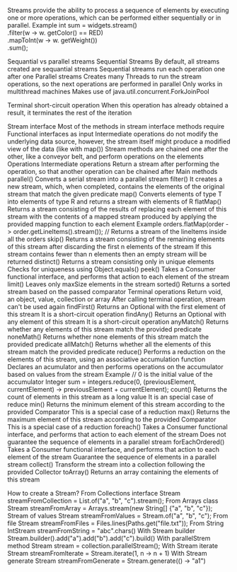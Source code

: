 Streams provide the ability to process a sequence of elements by executing one or more operations, 
  which can be performed either sequentially or in parallel. 
Example
    int sum = widgets.stream()                  
                .filter(w -> w. getColor() == RED)                  
                .mapToInt(w -> w. getWeight())                  
                .sum();

Sequantial vs parallel streams
  Sequential Streams
    By default, all streams created are sequantial streams
    Sequential streams run each operation one after one
  Parallel streams
    Creates many Threads to run the stream operations, 
      so the next operations are performed in parallel
    Only works in multithread machines
    Makes use of java.util.concurrent.ForkJoinPool

Terminal short-circuit operation
  When this operation has already obtained a result, it terminates the rest of the iteration  

Stream interface
  Most of the methods in stream interface methods require Functional interfaces as input
  Intermediate operations do not modify the underlying data source,
    however, the stream itself might produce a modified view of the data (like with map())
  Stream methods are chained one after the other, like a conveyor belt, 
    and perform operations on the elements
  Operations
    Intermediate operations
      Return a stream after performing the operation, so that another operation can be chained after
      Main methods
        parallel()
          Converts a serial stream into a parallel stream
        filter()
          It creates a new stream, which, when completed, contains the elements of the original stream that match the given predicate
        map()
          Converts elements of type T into elements of type R and returns a stream with elements of R
        flatMap()
          Returns a stream consisting of the results of replacing each element of this stream 
            with the contents of a mapped stream produced by applying the provided mapping function to each element
          Example
            orders.flatMap(order -> order.getLineItems().stream()); // Returns a stream of the lineItems inside all the orders
        skip()
          Returns a stream consisting of the remaining elements of this stream after discarding the first n elements of the stream
          If this stream contains fewer than n elements then an empty stream will be returned
        distinct()
          Returns a stream consisting only in unique elements 
          Checks for uniqueness using Object.equals()
        peek()
          Takes a Consumer functional interface, and performs that action to each element of the stream
        limit()
          Leaves only maxSize elements in the stream
        sorted()
          Returns a sorted stream based on the passed comparator
    Terminal operations
      Return void, an object, value, collection or array
      After calling terminal operation, stream can't be used again
        findFirst()
          Returns an Optional with the first element of this stream
          It is a short-circuit operation
        findAny()
          Returns an Optional with any element of this stream
          It is a short-circuit operation
        anyMatch()
          Returns whether any elements of this stream match the provided predicate
        noneMath()
          Returns whether none elements of this stream match the provided predicate
        allMatch()
          Returns whether all the elements of this stream match the provided predicate
        reduce()
          Performs a reduction on the elements of this stream, using an associative accumulation function
          Declares an acumulator and then performs operations on the accumulator based on values from the stream
          Example 
            // 0 is the initial value of the accumulator
            Integer sum = integers.reduce(0, (previousElement, currentElement) -> previousElement + currentElement); 
        count()
          Returns the count of elements in this stream as a long value
          It is an special case of reduce
        min() 
          Returns the minimum element of this stream according to the provided Comparator
          This is a special case of a reduction
        max()
          Returns the maximum element of this stream according to the provided Comparator
          This is a special case of a reduction
        foreach()
          Takes a Consumer functional interface, and performs that action to each element of the stream
          Does not guarantee the sequence of elements in a parallel stream
        forEachOrdered()
          Takes a Consumer functional interface, and performs that action to each element of the stream
          Guarantee the sequence of elements in a parallel stream
        collect()
          Transform the stream into a collection following the provided Collector
        toArray()
          Returns an array containing the elements of this stream

How to create a Stream?
  From Collections interface 
    Stream<String> streamFromCollection = List.of("a", "b", "c").stream();
  From Arrays class 
    Stream<String> streamFromArray = Arrays.stream(new String[] {"a", "b", "c"});
  Stream of values
    Stream<String> streamFromValues = Stream.of("a", "b", "c");
  From file
    Stream<String> streamFromFiles = Files.lines(Paths.get("file.txt"));
  From String
    IntStream streamFromString = "abc".chars()
  With Stream builder
    Stream.builder().add("a").add("b").add("c").build()
  With parallelStrem method
    Stream<String> stream = collection.parallelStream();
  With Stream iterate
    Stream<Integer> streamFromlterate = Stream.iterate(1, n -> n + 1)
  With Stream generate
    Stream<String> streamFromGenerate = Stream.generate(() -> "a1")
